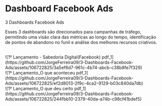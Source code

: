 # Dashboard Facebook Ads

3 Dashboards Facebook Ads

Esses 3 dashboards são direcionados para campanhas de tráfego, permitindo uma visão clara das métricas ao longo do tempo, identificação de pontos de abandono no funil e análise dos melhores recursos criativos.

</br>
![1º Lançamento - Sabedoria Digital(Facebook) pdf_1](https://github.com/JorgeFerreira09/3-Dashboards-Facebook-Ads/assets/106722825/3a5ef6d7-961c-4b74-abcb-c38b8fe7f329)  
</br>
![1º Lançamento_O que aconteceu  pdf_1](https://github.com/JorgeFerreira09/3-Dashboards-Facebook-Ads/assets/106722825/ef2d8013-2f9c-4ca2-9129-b03c840da7db) 
</br>
![1º Lançamento_O que deu certo pdf_1](https://github.com/JorgeFerreira09/3-Dashboards-Facebook-Ads/assets/106722825/244fbb10-2379-40da-a74b-c98cf41bdef5)

